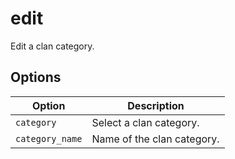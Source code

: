 # edit

Edit a clan category.

## Options

| Option          | Description                |
| --------------- | -------------------------- |
| `category`      | Select a clan category.    |
| `category_name` | Name of the clan category. |
